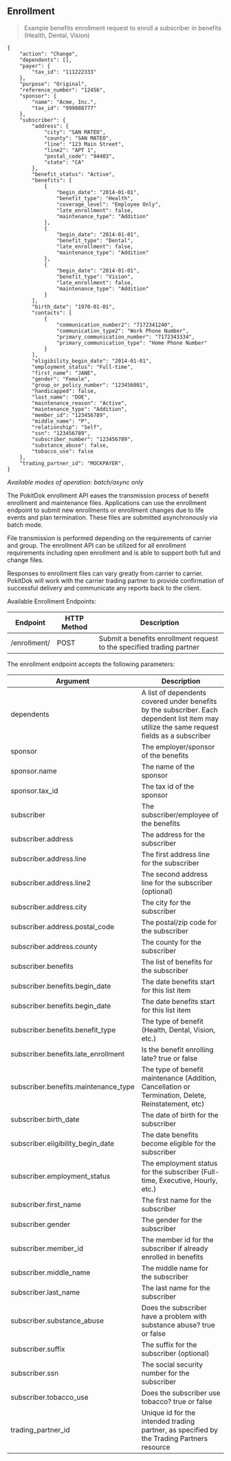 ## Enrollment
> Example benefits enrollment request to enroll a subscriber in benefits (Health, Dental, Vision)

```shell
{
    "action": "Change",
    "dependents": [],
    "payer": {
        "tax_id": "111222333"
    },
    "purpose": "Original",
    "reference_number": "12456",
    "sponsor": {
        "name": "Acme, Inc.",
        "tax_id": "999888777"
    },
    "subscriber": {
        "address": {
            "city": "SAN MATEO",
            "county": "SAN MATEO",
            "line": "123 Main Street",
            "line2": "APT 1",
            "postal_code": "94403",
            "state": "CA"
        },
        "benefit_status": "Active",
        "benefits": [
            {
                "begin_date": "2014-01-01",
                "benefit_type": "Health",
                "coverage_level": "Employee Only",
                "late_enrollment": false,
                "maintenance_type": "Addition"
            },
            {
                "begin_date": "2014-01-01",
                "benefit_type": "Dental",
                "late_enrollment": false,
                "maintenance_type": "Addition"
            },
            {
                "begin_date": "2014-01-01",
                "benefit_type": "Vision",
                "late_enrollment": false,
                "maintenance_type": "Addition"
            }
        ],
        "birth_date": "1970-01-01",
        "contacts": [
            {
                "communication_number2": "7172341240",
                "communication_type2": "Work Phone Number",
                "primary_communication_number": "7172343334",
                "primary_communication_type": "Home Phone Number"
            }
        ],
        "eligibility_begin_date": "2014-01-01",
        "employment_status": "Full-time",
        "first_name": "JANE",
        "gender": "Female",
        "group_or_policy_number": "123456001",
        "handicapped": false,
        "last_name": "DOE",
        "maintenance_reason": "Active",
        "maintenance_type": "Addition",
        "member_id": "123456789",
        "middle_name": "P",
        "relationship": "Self",
        "ssn": "123456789",
        "subscriber_number": "123456789",
        "substance_abuse": false,
        "tobacco_use": false
    },
    "trading_partner_id": "MOCKPAYER",
}
```

*Available modes of operation: batch/async only*

The PokitDok enrollment API eases the transmission process of benefit enrollment and maintenance files. Applications can use the enrollment endpoint to submit new enrollments or enrollment changes due to life events and plan termination. These files are submitted asynchronously via batch mode.

File transmission is performed depending on the requirements of carrier and group. The enrollment API can be utilized for all enrollment requirements including open enrollment and is able to support both full and change files.

Responses to enrollment files can vary greatly from carrier to carrier. PokitDok will work with the carrier trading partner to provide confirmation of successful delivery and communicate any reports back to the client.

Available Enrollment Endpoints:

Endpoint | HTTP Method | Description
-------- | ----------- | -----------
/enrollment/ | POST | Submit a benefits enrollment request to the specified trading partner

The enrollment endpoint accepts the following parameters:

Argument | Description
-------- | -----------
dependents | A list of dependents covered under benefits by the subscriber. Each dependent list item may utilize the same request fields as a subscriber
sponsor | The employer/sponsor of the benefits
sponsor.name | The name of the sponsor
sponsor.tax_id | The tax id of the sponsor
subscriber | The subscriber/employee of the benefits
subscriber.address | The address for the subscriber
subscriber.address.line | The first address line for the subscriber
subscriber.address.line2 | The second address line for the subscriber (optional)
subscriber.address.city | The city for the subscriber
subscriber.address.postal_code | The postal/zip code for the subscriber
subscriber.address.county | The county for the subscriber
subscriber.benefits | The list of benefits for the subscriber
subscriber.benefits.begin_date | The date benefits start for this list item
subscriber.benefits.begin_date | The date benefits start for this list item
subscriber.benefits.benefit_type | The type of benefit (Health, Dental, Vision, etc.)
subscriber.benefits.late_enrollment | Is the benefit enrolling late? true or false
subscriber.benefits.maintenance_type | The type of benefit maintenance (Addition, Cancellation or Termination, Delete, Reinstatement, etc)
subscriber.birth_date | The date of birth for the subscriber
subscriber.eligibility_begin_date | The date benefits become eligible for the subscriber
subscriber.employment_status | The employment status for the subscriber (Full-time, Executive, Hourly, etc.)
subscriber.first_name | The first name for the subscriber
subscriber.gender | The gender for the subscriber
subscriber.member_id | The member id for the subscriber if already enrolled in benefits
subscriber.middle_name | The middle name for the subscriber
subscriber.last_name | The last name for the subscriber
subscriber.substance_abuse | Does the subscriber have a problem with substance abuse? true or false
subscriber.suffix | The suffix for the subscriber (optional)
subscriber.ssn | The social security number for the subscriber
subscriber.tobacco_use | Does the subscriber use tobacco? true or false
trading_partner_id | Unique id for the intended trading partner, as specified by the Trading Partners resource
